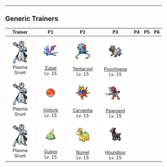 ---

## Generic Trainers</h3>

| Trainer | P1 | P2 | P3 | P4 | P5 | P6 |
|:-------:|:--:|:--:|:--:|:--:|:--:|:--:|
| ![Plasma Grunt](../../assets/trainers/plasma_grunt.png)<br>Plasma Grunt | ![Zubat](../../assets/sprites/zubat/front.png)<br>[Zubat](../../pokemon/zubat.wild_md/)<br>Lv. 15 | ![Tentacool](../../assets/sprites/tentacool/front.png)<br>[Tentacool](../../pokemon/tentacool.wild_md/)<br>Lv. 15 | ![Poochyena](../../assets/sprites/poochyena/front.png)<br>[Poochyena](../../pokemon/poochyena.wild_md/)<br>Lv. 15 |
| ![Plasma Grunt](../../assets/trainers/plasma_grunt.png)<br>Plasma Grunt | ![Voltorb](../../assets/sprites/voltorb/front.png)<br>[Voltorb](../../pokemon/voltorb.wild_md/)<br>Lv. 15 | ![Carvanha](../../assets/sprites/carvanha/front.png)<br>[Carvanha](../../pokemon/carvanha.wild_md/)<br>Lv. 15 | ![Pawniard](../../assets/sprites/pawniard/front.png)<br>[Pawniard](../../pokemon/pawniard.wild_md/)<br>Lv. 15 |
| ![Plasma Grunt](../../assets/trainers/plasma_grunt.png)<br>Plasma Grunt | ![Gulpin](../../assets/sprites/gulpin/front.png)<br>[Gulpin](../../pokemon/gulpin.wild_md/)<br>Lv. 15 | ![Numel](../../assets/sprites/numel/front.png)<br>[Numel](../../pokemon/numel.wild_md/)<br>Lv. 15 | ![Houndour](../../assets/sprites/houndour/front.png)<br>[Houndour](../../pokemon/houndour.wild_md/)<br>Lv. 15 |


